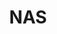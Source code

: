 ---
title: NAS
icon: /assets/svg/nas.svg
breadcrumb: false
article: false
index: false
editLink: false
footer: false
---